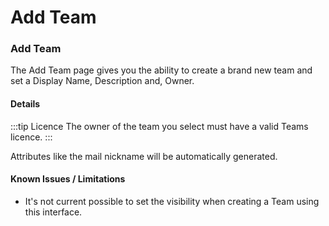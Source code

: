 # Add Team

### Add Team

The Add Team page gives you the ability to create a brand new team and set a Display Name, Description and, Owner.

#### Details <a href="#addteam-details" id="addteam-details"></a>

:::tip Licence The owner of the team you select must have a valid Teams licence. :::

Attributes like the mail nickname will be automatically generated.

#### Known Issues / Limitations

* It's not current possible to set the visibility when creating a Team using this interface.
